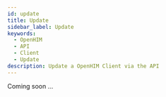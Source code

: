 ```yaml
---
id: update
title: Update
sidebar_label: Update
keywords:
  - OpenHIM
  - API
  - Client
  - Update
description: Update a OpenHIM Client via the API
---
```


Coming soon ...
